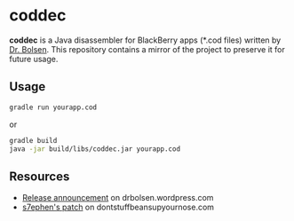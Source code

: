 # coddec

**coddec** is a Java disassembler for BlackBerry apps (*.cod files) written by [Dr. Bolsen](https://drbolsen.wordpress.com/). This repository contains a mirror of the project to preserve it for future usage.

## Usage

```bash
gradle run yourapp.cod
```

or

```bash
gradle build
java -jar build/libs/coddec.jar yourapp.cod
```


## Resources

* [Release announcement](https://drbolsen.wordpress.com/2008/07/14/coddec-released/) on drbolsen.wordpress.com
* [s7ephen's patch](http://dontstuffbeansupyournose.com/2009/02/19/disassembling-blackberry-apps-take-2) on dontstuffbeansupyournose.com
